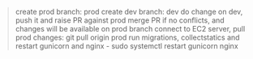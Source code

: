 > create prod branch: prod
> create dev branch: dev
> do change on dev, push it  and raise PR against prod
> merge PR if no conflicts, and changes will be available on prod branch
> connect to EC2 server, pull prod changes: git pull origin prod
> run migrations, collectstatics and restart gunicorn and nginx
    - sudo systemctl restart gunicorn nginx

